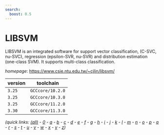```yaml
---
search:
  boost: 0.5
---
```

# LIBSVM

LIBSVM is an integrated software for support vector classification, (C-SVC, nu-SVC), regression  (epsilon-SVR, nu-SVR) and distribution estimation (one-class SVM). It supports multi-class classification.

*homepage*: <https://www.csie.ntu.edu.tw/~cjlin/libsvm/>

version | toolchain
--------|----------
``3.25`` | ``GCCcore/10.2.0``
``3.25`` | ``GCCcore/10.3.0``
``3.25`` | ``GCCcore/11.2.0``
``3.30`` | ``GCCcore/11.3.0``


*(quick links: [(all)](../index.md) - [0](../0/index.md) - [a](../a/index.md) - [b](../b/index.md) - [c](../c/index.md) - [d](../d/index.md) - [e](../e/index.md) - [f](../f/index.md) - [g](../g/index.md) - [h](../h/index.md) - [i](../i/index.md) - [j](../j/index.md) - [k](../k/index.md) - [l](../l/index.md) - [m](../m/index.md) - [n](../n/index.md) - [o](../o/index.md) - [p](../p/index.md) - [q](../q/index.md) - [r](../r/index.md) - [s](../s/index.md) - [t](../t/index.md) - [u](../u/index.md) - [v](../v/index.md) - [w](../w/index.md) - [x](../x/index.md) - [y](../y/index.md) - [z](../z/index.md))*

